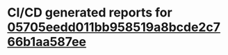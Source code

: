 # CI/CD generated reports for [05705eedd011bb958519a8bcde2c766b1aa587ee](https://github.com/hydephp/develop/commit/05705eedd011bb958519a8bcde2c766b1aa587ee)

